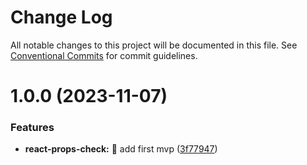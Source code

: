 # Change Log

All notable changes to this project will be documented in this file.
See [Conventional Commits](https://conventionalcommits.org) for commit guidelines.

# 1.0.0 (2023-11-07)

### Features

- **react-props-check:** 🎸 add first mvp ([3f77947](https://github.com/tonyghiani/mnt/commit/3f7794784b0e57eb85fb5f78b152142faebd804b))
